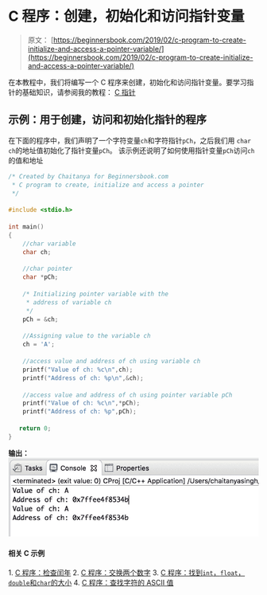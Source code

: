 # C 程序：创建，初始化和访问指针变量

> 原文： [https://beginnersbook.com/2019/02/c-program-to-create-initialize-and-access-a-pointer-variable/](https://beginnersbook.com/2019/02/c-program-to-create-initialize-and-access-a-pointer-variable/)

在本教程中，我们将编写一个 C 程序来创建，初始化和访问指针变量。要学习指针的基础知识，请参阅我的教程： [C 指针](https://beginnersbook.com/2014/01/c-pointers/)

## 示例：用于创建，访问和初始化指针的程序

在下面的程序中，我们声明了一个字符变量`ch`和字符指针`pCh`，之后我们用 `char ch`的地址值初始化了指针变量`pCh`。
该示例还说明了如何使用指针变量`pCh`访问`ch`的值和地址

```c
/* Created by Chaitanya for Beginnersbook.com
 * C program to create, initialize and access a pointer
 */

#include <stdio.h>

int main()
{
	//char variable
    char ch;

    //char pointer
    char *pCh;

    /* Initializing pointer variable with the
     * address of variable ch
     */
    pCh = &ch;

    //Assigning value to the variable ch
    ch = 'A';

    //access value and address of ch using variable ch
    printf("Value of ch: %c\n",ch);
    printf("Address of ch: %p\n",&ch);

    //access value and address of ch using pointer variable pCh
    printf("Value of ch: %c\n",*pCh);
    printf("Address of ch: %p",pCh);

   return 0;
}
```

**输出：**
![C program to create, initialize and access a pointer variable](img/6e5983a5b6f55ec202c9f458decdc7d6.jpg)

#### 相关 C 示例

1\. [C 程序：检查闰年](https://beginnersbook.com/2017/09/c-program-to-check-leap-year/)
2\. [C 程序：交换两个数字](https://beginnersbook.com/2017/09/c-program-to-swap-two-numbers/)
3\. [C 程序：找到`int`，`float`，`double`和`char`的大小](https://beginnersbook.com/2017/09/c-program-to-find-the-size-of-int-float-double-and-char/)
4\. [C 程序：查找字符的 ASCII 值](https://beginnersbook.com/2017/09/c-program-to-find-ascii-value-of-a-character/)